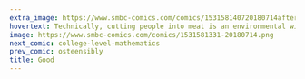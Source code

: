```yaml
---
extra_image: https://www.smbc-comics.com/comics/153158140720180714after.png
hovertext: Technically, cutting people into meat is an environmental win on two fronts.
image: https://www.smbc-comics.com/comics/1531581331-20180714.png
next_comic: college-level-mathematics
prev_comic: osteensibly
title: Good
---
```


